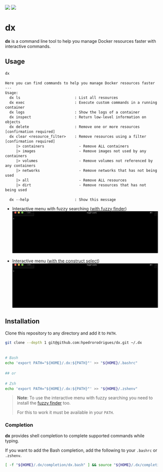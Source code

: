 [![][github-action-badge]][github-action-dx]
[![][written-in-badge]][shell-code-dx]

# dx

**dx** is a command line tool to help you manage Docker resources faster with
interactive commands.

## Usage

```
dx

Here you can find commands to help you manage Docker resources faster
---
Usage:
  dx ls                         : List all resources
  dx exec                       : Execute custom commands in a running container
  dx logs                       : Show the logs of a container
  dx inspect                    : Return low-level information on objects
  dx delete                     : Remove one or more resources     [confirmation required]
  dx clear <resource_filter>    : Remove resources using a filter  [confirmation required]
     |> containers                - Remove ALL containers
     |> images                    - Remove images not used by any containers
     |> volumes                   - Remove volumes not referenced by any containers
     |> networks                  - Remove networks that has not being used
     |> all                       - Remove ALL resources
     |> dirt                      - Remove resources that has not being used

  dx --help                     : Show this message
```

- Interactive menu with fuzzy searching ([with fuzzy finder][fzf])
![Demo Interactive GIF][exec-interactive-gif]

- Interactive menu ([with the construct select][select])
![Demo Non Interactive GIF][exec-gif]

## Installation

Clone this repository to any directory and add it to `PATH`.

```bash
git clone --depth 1 git@github.com:hpedrorodrigues/dx.git ~/.dx


# Bash
echo 'export PATH="${HOME}/.dx:${PATH}"' >> "${HOME}/.bashrc"

## or

# Zsh
echo 'export PATH="${HOME}/.dx:${PATH}"' >> "${HOME}/.zshenv"
```

> **Note**: To use the interactive menu with fuzzy searching you need to install
> the [fuzzy finder][fzf] too.
>
> For this to work it must be available in your `PATH`.

### Completion

**dx** provides shell completion to complete supported commands while typing.

If you want to add the Bash completion, add the following to your `.bashrc` or `.zshenv`.

```bash
[ -f "${HOME}/.dx/completion/dx.bash" ] && source "${HOME}/.dx/completion/dx.bash"
```


[github-action-badge]: https://github.com/hpedrorodrigues/dx/workflows/DX%20Actions/badge.svg
[github-action-dx]: https://github.com/hpedrorodrigues/dx/actions

[written-in-badge]: https://img.shields.io/badge/Written%20in-bash-ff69b4.svg
[shell-code-dx]: https://github.com/hpedrorodrigues/dx/search?l=shell

[fzf]: https://github.com/junegunn/fzf
[select]: https://www.gnu.org/software/bash/manual/bash.html#Conditional-Constructs

[exec-gif]: images/exec.gif
[exec-interactive-gif]: images/exec-interactive.gif
